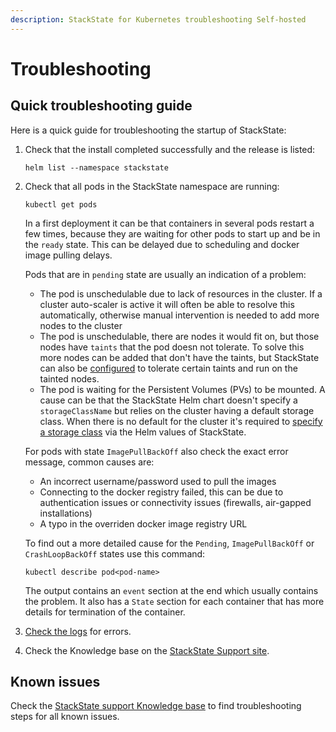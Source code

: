 ```yaml
---
description: StackState for Kubernetes troubleshooting Self-hosted
---
```


# Troubleshooting

## Quick troubleshooting guide

Here is a quick guide for troubleshooting the startup of StackState:

1. Check that the install completed successfully and the release is listed:

   ```text
   helm list --namespace stackstate
   ```

2. Check that all pods in the StackState namespace are running:

   ```text
   kubectl get pods
   ```
   
   In a first deployment it can be that containers in several pods restart a few times, because they are waiting for other pods to start up and be in the `ready` state. This can be delayed due to scheduling and docker image pulling delays.

   Pods that are in `pending` state are usually an indication of a problem:
   * The pod is unschedulable due to lack of resources in the cluster. If a cluster auto-scaler is active it will often be able to resolve this automatically, otherwise manual intervention is needed to add more nodes to the cluster
   * The pod is unschedulable, there are nodes it would fit on, but those nodes have `taints` that the pod doesn not tolerate. To solve this more nodes can be added that don't have the taints, but StackState can also be [configured](kubernetes_openshift/customize_config.md#override-default-configuration) to tolerate certain taints and run on the tainted nodes.
   * The pod is waiting for the Persistent Volumes (PVs) to be mounted. A cause can be that the StackState Helm chart doesn't specify a `storageClassName` but relies on the cluster having a default storage class. When there is no default for the cluster it's required to [specify a storage class](./kubernetes_openshift/storage.md) via the Helm values of StackState.

   For pods with state `ImagePullBackOff` also check the exact error message, common causes are:
   * An incorrect username/password used to pull the images
   * Connecting to the docker registry failed, this can be due to authentication issues or connectivity issues (firewalls, air-gapped installations)
   * A typo in the overriden docker image registry URL

   To find out a more detailed cause for the `Pending`, `ImagePullBackOff` or `CrashLoopBackOff` states use this command:
   
   ```text
   kubectl describe pod<pod-name>
   ```
   
   The output contains an `event` section at the end which usually contains the problem. It also has a `State` section for each container that has more details for termination of the container.

3. [Check the logs](/configure/logging/README.md) for errors.
4. Check the Knowledge base on the [StackState Support site](https://support.stackstate.com/).

## Known issues

Check the [StackState support Knowledge base](https://support.stackstate.com/hc/en-us/sections/360004684540-Known-issues) to find troubleshooting steps for all known issues.

